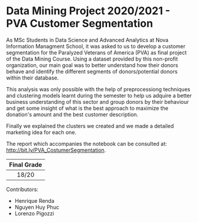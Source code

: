 # Data Mining Project 2020/2021 - PVA Customer Segmentation

As MSc Students in Data Science and Advanced Analytics at Nova Information Managment School, it was asked to us to develop a customer segmentation for the Paralyzed Veterans of America (PVA) as final project of the Data Mining Course. Using a dataset provided by this non-profit organization, our main goal was to better understand how their donors behave and identify the different segments of donors/potential donors within their database. 

This analysis was only possible with the help of preprocessiong techniques and clustering models learnt during the semester to help us adquire a better business understanding of this sector and group donors by their behaviour and get some insight of what is the best approach to maximize the donation's amount and the best customer description.

Finally we explained the clusters we created and we made a detailed marketing idea for each one.

The report which accompanies the notebook can be consulted at: http://bit.ly/PVA_CostumerSegmentation.

| Final Grade           |
|:---------------------:|
| 18/20                 |

Contributors:
- Henrique Renda
- Nguyen Huy Phuc
- Lorenzo Pigozzi
